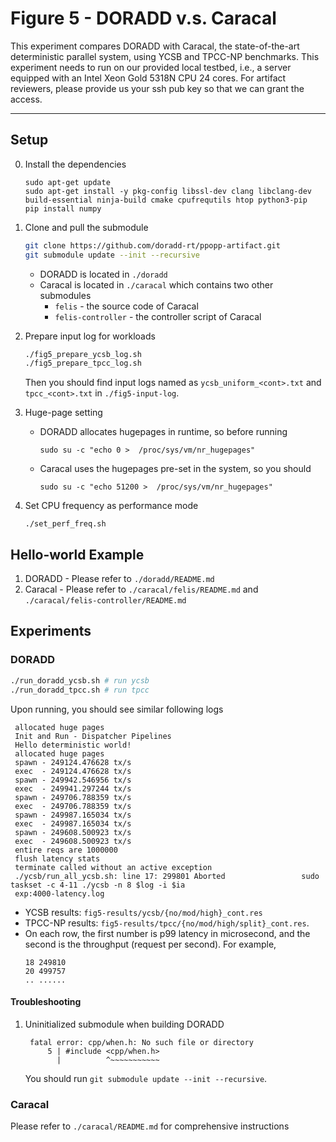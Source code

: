 # Figure 5 - DORADD v.s. Caracal

This experiment compares DORADD with Caracal, the state-of-the-art deterministic parallel system, using YCSB and TPCC-NP benchmarks. This experiment needs to run on our provided local testbed, i.e.,  a server equipped with an Intel Xeon Gold 5318N CPU 24 cores. For artifact reviewers, please provide us your ssh pub key so that we can grant the access.

---

## Setup
0. Install the dependencies
    ```
    sudo apt-get update
    sudo apt-get install -y pkg-config libssl-dev clang libclang-dev build-essential ninja-build cmake cpufrequtils htop python3-pip
    pip install numpy
    ```

2. Clone and pull the submodule
    
    ```bash
    git clone https://github.com/doradd-rt/ppopp-artifact.git
    git submodule update --init --recursive
    ```
    
    - DORADD is located in `./doradd`
    - Caracal is located in `./caracal`  which contains two other submodules
        - `felis` - the source code of Caracal
        - `felis-controller` - the controller script of Caracal
3. Prepare input log for workloads
    ```bash
    ./fig5_prepare_ycsb_log.sh
    ./fig5_prepare_tpcc_log.sh
    ```
    Then you should find input logs named as `ycsb_uniform_<cont>.txt` and `tpcc_<cont>.txt` in `./fig5-input-log`.
      
4. Huge-page setting
    - DORADD allocates hugepages in runtime, so before running
        
        ```
        sudo su -c "echo 0 >  /proc/sys/vm/nr_hugepages"
        ```
        
    - Caracal uses the hugepages pre-set in the system, so you should
        
        ```
        sudo su -c "echo 51200 >  /proc/sys/vm/nr_hugepages"
        ```
        
5. Set CPU frequency as performance mode
    
    ```
    ./set_perf_freq.sh
    ```
    

## Hello-world Example

1. DORADD - Please refer to `./doradd/README.md` 
2. Caracal - Please refer to `./caracal/felis/README.md` and `./caracal/felis-controller/README.md`

## Experiments

### DORADD
   ```bash
   ./run_doradd_ycsb.sh # run ycsb
   ./run_doradd_tpcc.sh # run tpcc
   ```
   Upon running, you should see similar following logs
   ```
    allocated huge pages
    Init and Run - Dispatcher Pipelines
    Hello deterministic world!
    allocated huge pages
    spawn - 249124.476628 tx/s
    exec  - 249124.476628 tx/s
    spawn - 249942.546956 tx/s
    exec  - 249941.297244 tx/s
    spawn - 249706.788359 tx/s
    exec  - 249706.788359 tx/s
    spawn - 249987.165034 tx/s
    exec  - 249987.165034 tx/s
    spawn - 249608.500923 tx/s
    exec  - 249608.500923 tx/s
    entire reqs are 1000000
    flush latency stats
    terminate called without an active exception
    ./ycsb/run_all_ycsb.sh: line 17: 299801 Aborted                 sudo taskset -c 4-11 ./ycsb -n 8 $log -i $ia
    exp:4000-latency.log
   ```

- YCSB results: `fig5-results/ycsb/{no/mod/high}_cont.res`
- TPCC-NP results: `fig5-results/tpcc/{no/mod/high/split}_cont.res`.
- On each row, the first number is p99 latency in microsecond, and the second is the throughput (request per second). For example,
  ```
  18 249810
  20 499757
  .. ......
  ```

#### Troubleshooting
1. Uninitialized submodule when building DORADD
   ```
    fatal error: cpp/when.h: No such file or directory
        5 | #include <cpp/when.h>
          |          ^~~~~~~~~~~~
   ```
   You should run `git submodule update --init --recursive`.

### Caracal

Please refer to `./caracal/README.md` for comprehensive instructions
